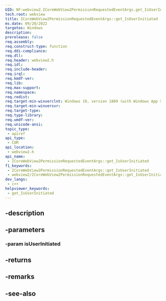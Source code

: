 ```yaml
---
UID: NF:webview2.ICoreWebView2PermissionRequestedEventArgs.get_IsUserInitiated
tech.root: webview
title: ICoreWebView2PermissionRequestedEventArgs::get_IsUserInitiated
ms.date: 09/20/2022
targetos: Windows
description: 
prerelease: false
req.assembly: 
req.construct-type: function
req.ddi-compliance: 
req.dll: 
req.header: webview2.h
req.idl: 
req.include-header: 
req.irql: 
req.kmdf-ver: 
req.lib: 
req.max-support: 
req.namespace: 
req.redist: 
req.target-min-winverclnt: Windows 10, version 1809 (with Windows App SDK 1.1 or later)
req.target-min-winversvr: 
req.target-type: 
req.type-library: 
req.umdf-ver: 
req.unicode-ansi: 
topic_type:
 - apiref
api_type:
 - COM
api_location:
 - webview2.h
api_name:
 - ICoreWebView2PermissionRequestedEventArgs::get_IsUserInitiated
f1_keywords:
 - ICoreWebView2PermissionRequestedEventArgs::get_IsUserInitiated
 - webview2/ICoreWebView2PermissionRequestedEventArgs::get_IsUserInitiated
dev_langs:
 - c++
helpviewer_keywords:
 - get_IsUserInitiated
---
```


## -description

## -parameters

### -param isUserInitiated

## -returns

## -remarks

## -see-also

